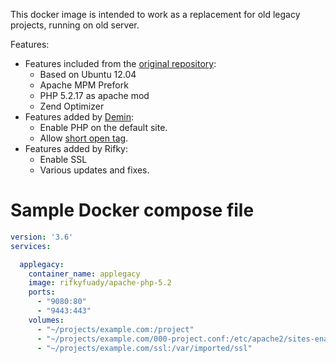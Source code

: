 This docker image is intended to work as a replacement for old legacy projects, running on old server.

Features:
* Features included from the [original repository](https://github.com/kuborgh/docker-php-5.2):
    * Based on Ubuntu 12.04
    * Apache MPM Prefork
    * PHP 5.2.17 as apache mod
    * Zend Optimizer
* Features added by [Demin](https://github.com/deminy/docker-php-5.2):
    * Enable PHP on the default site.
    * Allow [short open tag](http://php.net/manual/en/ini.core.php#ini.short-open-tag).
* Features added by Rifky:
    * Enable SSL
    * Various updates and fixes.

# Sample Docker compose file

```yaml
version: '3.6'
services:

  applegacy:
    container_name: applegacy
    image: rifkyfuady/apache-php-5.2
    ports:
      - "9080:80"
      - "9443:443"
    volumes:
      - "~/projects/example.com:/project"
      - "~/projects/example.com/000-project.conf:/etc/apache2/sites-enabled/000-project.conf"
      - "~/projects/example.com/ssl:/var/imported/ssl"
```